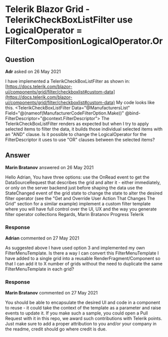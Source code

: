 # Telerik Blazor Grid - TelerikCheckBoxListFilter use LogicalOperator = FilterCompositionLogicalOperator.Or

## Question

**Adr** asked on 26 May 2021

I have implemented a TelerikCheckBoxListFilter as shown in: [https://docs.telerik.com/blazor-ui/components/grid/filter/checkboxlist#custom-data](https://docs.telerik.com/blazor-ui/components/grid/filter/checkboxlist#custom-data) My code looks like this. <FilterMenuTemplate Context="context"> <TelerikCheckBoxListFilter Data="@ManufacturersList" Field="@(nameof(ManufacturerCodeFilterOption.Make))" @bind-FilterDescriptor="@context.FilterDescriptor"> </TelerikCheckBoxListFilter> </FilterMenuTemplate> The TelerikCheckBoxListFilter renders as expected but when I try to apply selected items to filter the data, it builds those individual selected items with an "AND" clause. Is it possible to change the LogicalOperator for the FilterDescriptor it uses to use "OR" clauses between the selected items?

## Answer

**Marin Bratanov** answered on 26 May 2021

Hello Adrian, You have three options: use the OnRead event to get the DataSourceRequest that describes the grid and alter it - either immediately, or only on the server backend just before shaping the data use the StateChanged event of the grid state to change the state to alter the desired filter operator (see the "Get and Override User Action That Changes The Grid" section for a similar example) implement a custom filter template where you will have full control over the UI, UX and the way you generate filter operator collections Regards, Marin Bratanov Progress Telerik

### Response

**Adrian** commented on 27 May 2021

As suggested above I have used option 3 and implemented my own FilterMenuTemplate. Is there a way I can convert this FilterMenuTemplate I have added to a single grid into a reusable RenderFragment/Component so that I can add it to X number of grids without the need to duplicate the same FilterMenuTemplate in each grid?

### Response

**Marin Bratanov** commented on 27 May 2021

You should be able to encapsulate the desired UI and code in a component to reuse - it could take the context of the template as a parameter and raise events to update it. If you make such a sample, you could open a Pull Request with it in this repo, we award such contributions with Telerik points. Just make sure to add a proper attribution to you and/or your company in the readme, credit should go where credit is due.
